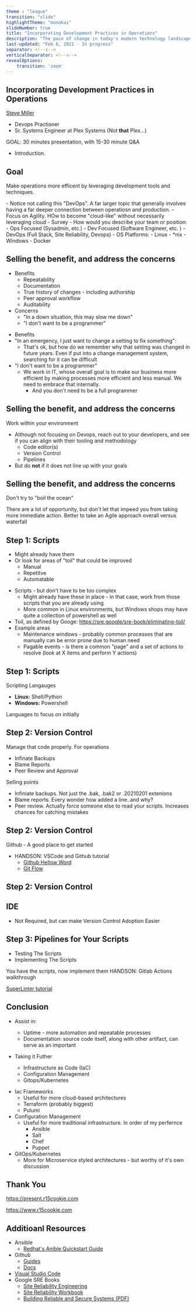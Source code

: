```yaml
---
theme : "league"
transition: "slide"
highlightTheme: "monokai"
slideNumber: true
title: "Incorporating Development Practices in Operations"
description: "The pace of change in today's modern technology landscape can make meeting business expectations difficult.   Various tools and processes will be presented to help increase the ability for operations to meet those expectations while also maintaining availability and compliance targets."
last-updated: "Feb 6, 2021 - In progress"
separator: <!--s-->
verticalSeparator: <!--v-->
revealOptions:
    transition: 'zoom'
---
```


## Incorporating Development Practices in Operations

 [Steve Miller](https://www.r15cookie.com) 

- Devops Practioner
- Sr. Systems Engineer at Plex Systems (Not **that** Plex...)

<aside class="notes">

GOAL: 30 minutes presentation, with 15-30 minute Q&A

- Introduction.

</aside>

<!--s-->

## Goal

Make operations more efficent by leveraging development tools and techniques.

<aside class="notes">
  - Notice not calling this "DevOps".  A far larger topic that generally involves having a far deeper connection between operatiosn and production.
    - Focus on Agility.  HOw to become "cloud-like" without necessarily leveraging cloud
  - Survey
    - How would you describe your team or position:
      - Ops Focused (Sysadmin, etc.)
      - Dev Focused (Software Engineer, etc. )
      - DevOps (Full Stack, Site Reliability, Devops)
    - OS Platforms:
      - Linux
      - *nix
      - Windows
      - Docker

</aside>

<!--s-->

## Selling the benefit, and address the concerns

- Benefits
  - Repeatability
  - Documentation
  - True history of changes - including authorship
  - Peer approval workflow
  - Auditability
- Concerns
  - "In a down situation, this may slow me down"
  - "I don't want to be a programmer"

<aside class="notes">

- Benefits
- "In an emergency, I just want to change a setting to fix something": 
  - That's ok, but how do we remember why that setting was changed in future years.   Even if put into a change management system, searching for it can be difficult
- "I don't want to be a programmer"
  - We work in IT, whose overall goal is to make our business more efficient by making processes more efficient and less manual.   We need to embrace that internally. 
    - And you don't need to be a full programmer

</aside>

<!--v-->

## Selling the benefit, and address the concerns

Work within your environment

<aside class="notes">

- Although not focusing on Devops, reach out to your developers, and see if you can align with their tooling and methodology
  - Code editor(s)
  - Version Control
  - Pipelines
- But do **not** if it does not line up with your goals

</notes>

<!--v-->

## Selling the benefit, and address the concerns

Don't try to "boil the ocean"

<aside class="notes">
There are a lot of opportunity, but don't let that impeed you from taking more immediate action.  Better to take an Agile approach overall versus waterfall
</aside>

<!--s-->


## Step 1: Scripts

- Might already have them
- Or look for areas of "toil" that could be improved
  - Manual
  - Repetitve
  - Automatable

<aside class="notes">

- Scripts - but don't have to be too complex
  - Might already have these in place - in that case, work from those scripts that you are already using
  - More common in Linux environments, but Windows shops may have quite a collection of powershell as well
- Toil, as defined by Googe:  <https://sre.google/sre-book/eliminating-toil/>
- Example areas
  - Maintenance windows - probably common processes that are manually can be error prone due to human need
  - Pagable events - is there a common "page" and a set of actions to resolve (look at X items and perform Y actions)

</aside>

<!--v-->

## Step 1: Scripts

Scripting Langauges

- **Linux:** Shell/Python
- **Windows:** Powershell

<aside class="notes">

Languages to focus on initially

</aside>

<!--s-->

## Step 2: Version Control

Manage that code properly.  For operations

- Infinate Backups
- Blame Reports
- Peer Review and Approval

<aside class="notes">

Selling points

- Infiniate backups.  Not just the .bak, .bak2 or .20210201 extenions
- Blame reports.  Every wonder how added a line..and why?
- Peer review.  Actually force someone else to read your scripts.  Increases chances for catching mistakes

</aside>

<!--v-->

## Step 2: Version Control

Github - A good place to get started

<aside class="notes">

- HANDSON: VSCode and Github tutorial
  - [Github Hellow Word](https://guides.github.com/activities/hello-world/)
  - [Git Flow](https://guides.github.com/introduction/flow/)


</aside>

<!--v-->

## Step 2: Version Control

## IDE 

- Not Required, but can make Version Control Adoption Easier


<!--s-->

## Step 3: Pipelines for Your Scripts

- Testing The Scripts
- Implementing The Scripts

<aside class="notes">

You have the scripts, now implement them
HANDSON: Gitlab Actions walkthrough

[SuperLinter tutorial](https://docs.github.com/en/actions/quickstart)

</aside>



<!--s-->
## Conclusion

- Assist in:
  - Uptime - more automation and repeatable processes
  - Documentation: source code itself, along with other artifact, can serve as an important 

- Taking it Futher
  - Infrastructure as Code (IaC)
  - Configuration Management
  - Gitops/Kubernetes

<aside class="notes">

- Iac Frameworks
  - Useful for more cloud-based architectures
  - Terraform (probably biggest)
  - Pulumi
- Configuration Management
  - Useful for more traditional infrastructure.  In order of my perfernce
    - Ansible
    - Salt
    - Chef
    - Puppet
- GitOps/Kubernetes
  - More for Microservice styled architectures - but worthy of it's own discussion

</aside>

<!--s-->

## Thank You

<https://present.r15cookie.com>

<https://www.r15cookie.com>

<!--v-->

## Additioanl Resources

- Ansible
  - [Redhat's Anible Quickstart Guide](https://www.redhat.com/sysadmin/ansible-quick-start)
- Github
  - [Guides](https://guides.github.com/)
  - [Docs](https://docs.github.com/en)
- [Visual Studio Code](https://code.visualstudio.com/)
- Google SRE Books
  - [Site Reliability Engineering](https://sre.google/sre-book/table-of-contents/)
  - [Site Reliability Workbook](https://sre.google/workbook/table-of-contents/)
  - [Building Reliable and Secure Systems (PDF)](https://static.googleusercontent.com/media/sre.google/en//static/pdf/building_secure_and_reliable_systems.pdf)
